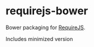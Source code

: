 # requirejs-bower

Bower packaging for [RequireJS](http://requirejs.org).

Includes minimized version
